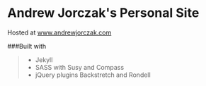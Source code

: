 Andrew Jorczak's Personal Site
==============================
Hosted at www.andrewjorczak.com

###Built with
> - Jekyll
> - SASS with Susy and Compass
> - jQuery plugins Backstretch and Rondell
